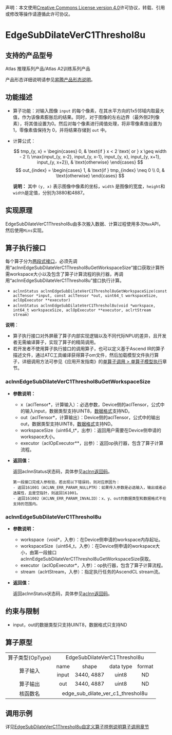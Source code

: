 声明：本文使用[Creative Commons License version 4.0](https://creativecommons.org/licenses/by/4.0/legalcode)许可协议，转载、引用或修改等操作请遵循此许可协议。

# EdgeSubDilateVerC1Threshol8u

## 支持的产品型号

Atlas 推理系列产品/Atlas A2训练系列产品

产品形态详细说明请参见[昇腾产品形态说明](https://www.hiascend.com/document/redirect/CannCommunityProductForm)。

## 功能描述

- 算子功能：对输入图像 `input` 的每个像素，在其水平方向的1x5邻域内取最大值，作为该像素膨胀后的结果。同时，对于图像的左右边界（最外侧2列像素），将其值设置为0。然后对每个像素进行阈值处理，将非零像素值设置为 1，零像素值保持为 0，并将结果存储到 `out` 中。
- 计算公式：
  
  $$
  tmp_{y, x} =
  \begin{cases}
  0, & \text{if } x < 2 \text{ or } x \geq width - 2 \\
  \max(input_{y, x-2}, input_{y, x-1}, input_{y, x}, input_{y, x+1}, input_{y, x+2}), & \text{otherwise}
  \end{cases}
  $$
  $$
  out_{index} =
  \begin{cases}
  1, & \text{if } tmp_{index} \neq 0 \\
  0, & \text{otherwise}
  \end{cases}
  $$
  
  **说明：**
  其中 `(y, x)` 表示图像中像素的坐标，`width` 是图像的宽度，`height`和`width`是定值，分别为3880和4887。

## 实现原理

EdgeSubDilateVerC1Threshol8u由多次搬入数据、计算过程使用多次`Max`API，然后使用`Mins`实现。

## 算子执行接口

每个算子分为[两段式接口](https://www.hiascend.com/document/detail/zh/CANNCommunityEdition/800alpha003/apiref/aolapi/context/common/%E4%B8%A4%E6%AE%B5%E5%BC%8F%E6%8E%A5%E5%8F%A3.md)，必须先调用“aclnnEdgeSubDilateVerC1Threshol8uGetWorkspaceSize”接口获取计算所需workspace大小以及包含了算子计算流程的执行器，再调用“aclnnEdgeSubDilateVerC1Threshol8u”接口执行计算。

* `aclnnStatus aclnnEdgeSubDilateVerC1Threshol8uGetWorkspaceSize(const aclTensor *input, const aclTensor *out, uint64_t workspaceSize, aclOpExecutor **executor)`
* `aclnnStatus aclnnEdgeSubDilateVerC1Threshol8u(void *workspace, int64_t workspaceSize, aclOpExecutor **executor, aclrtStream stream)`

**说明**：

- 算子执行接口对外屏蔽了算子内部实现逻辑以及不同代际NPU的差异，且开发者无需编译算子，实现了算子的精简调用。
- 若开发者不使用算子执行接口的调用算子，也可以定义基于Ascend IR的算子描述文件，通过ATC工具编译获得算子om文件，然后加载模型文件执行算子，详细调用方法可参见《应用开发指南》的[单算子调用 > 单算子模型执行](https://hiascend.com/document/redirect/CannCommunityCppOpcall)章节。

### aclnnEdgeSubDilateVerC1Threshol8uGetWorkspaceSize

- **参数说明：**
  
  - x（aclTensor\*，计算输入）：必选参数，Device侧的aclTensor，公式中的输入input，数据类型支持UINT8，[数据格式](https://www.hiascend.com/document/detail/zh/CANNCommunityEdition/800alpha003/apiref/aolapi/context/common/%E6%95%B0%E6%8D%AE%E6%A0%BC%E5%BC%8F.md)支持ND。
  - out（aclTensor\*，计算输出）：Device侧的aclTensor，公式中的输出out，数据类型支持UINT8，[数据格式](https://www.hiascend.com/document/detail/zh/CANNCommunityEdition/800alpha003/apiref/aolapi/context/common/%E6%95%B0%E6%8D%AE%E6%A0%BC%E5%BC%8F.md)支持ND。
  - workspaceSize（uint64\_t\*，出参）：返回用户需要在Device侧申请的workspace大小。
  - executor（aclOpExecutor\*\*，出参）：返回op执行器，包含了算子计算流程。
- **返回值：**
  
  返回aclnnStatus状态码，具体参见[aclnn返回码](https://www.hiascend.com/document/detail/zh/CANNCommunityEdition/800alpha003/apiref/aolapi/context/common/aclnn%E8%BF%94%E5%9B%9E%E7%A0%81_fuse.md)。
  
  ```
  第一段接口完成入参校验，若出现以下错误码，则对应原因为：
  - 返回161001（ACLNN_ERR_PARAM_NULLPTR）：如果传入参数是必选输入，输出或者必选属性，且是空指针，则返回161001。
  - 返回161002（ACLNN_ERR_PARAM_INVALID）：x、y、out的数据类型和数据格式不在支持的范围内。
  ```

### aclnnEdgeSubDilateVerC1Threshol8u

- **参数说明：**
  
  - workspace（void\*，入参）：在Device侧申请的workspace内存起址。
  - workspaceSize（uint64\_t，入参）：在Device侧申请的workspace大小，由第一段接口aclnnEdgeSubDilateVerC1Threshol8uGetWorkspaceSize获取。
  - executor（aclOpExecutor\*，入参）：op执行器，包含了算子计算流程。
  - stream（aclrtStream，入参）：指定执行任务的AscendCL stream流。
- **返回值：**
  
  返回aclnnStatus状态码，具体参见[aclnn返回码](https://www.hiascend.com/document/detail/zh/CANNCommunityEdition/800alpha003/apiref/aolapi/context/common/aclnn%E8%BF%94%E5%9B%9E%E7%A0%81_fuse.md)。

## 约束与限制

- input，out的数据类型只支持UINT8，数据格式只支持ND

## 算子原型

<table>
<tr><td rowspan="1" align="center">算子类型(OpType)</td><td colspan="4" align="center">EdgeSubDilateVerC1Threshol8u</td></tr>
<tr><td rowspan="2" align="center">算子输入</td><td align="center">name</td><td align="center">shape</td><td align="center">data type</td><td align="center">format</td></tr>
<tr><td align="center">input</td><td align="center">3440, 4887</td><td align="center">uint8</td><td align="center">ND</td></tr>
<tr><td rowspan="1" align="center">算子输出</td><td align="center">out</td><td align="center">3440, 4887</td><td align="center">uint8</td><td align="center">ND</td></tr>
<tr><td rowspan="1" align="center">核函数名</td><td colspan="4" align="center">edge_sub_dilate_ver_c1_threshol8u</td></tr>
</table>


## 调用示例

详见[EdgeSubDilateVerC1Threshol8u自定义算子样例说明算子调用章节](../README.md#算子调用)
